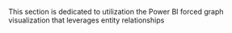 This section is dedicated to utilization the Power BI forced graph visualization that leverages entity relationships
